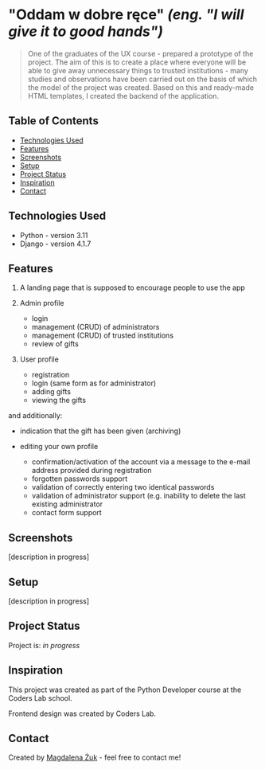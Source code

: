 # "Oddam w dobre ręce" *(eng. "I will give it to good hands")*
> One of the graduates of the UX course - prepared a prototype of the project. The aim of this is to create a place where everyone will be able to give away unnecessary things to trusted institutions - many studies and observations have been carried out on the basis of which the model of the project was created. Based on this and ready-made HTML templates, I created the backend of the application.
> <!-- Live demo [_here_](https://www.example.com). -->



## Table of Contents
<!-- * [General Info](#general-information) -->
* [Technologies Used](#technologies-used)
* [Features](#features)
* [Screenshots](#screenshots)
* [Setup](#setup) <!-- * [Usage](#usage) -->
* [Project Status](#project-status) <!-- * [Room for Improvement](#room-for-improvement) -->
* [Inspiration](#inspiration)
* [Contact](#contact) <!-- * [License](#license) -->




<!-- ## General Information
- Provide general information about your project here.
- What problem does it (intend to) solve?
- What is the purpose of your project?
- Why did you undertake it?
<!-- You don't have to answer all the questions - just the ones relevant to your project. -->


## Technologies Used
- Python - version 3.11
- Django - version 4.1.7


## Features
1. A landing page that is supposed to encourage people to use the app
2. Admin profile

   * login
   * management (CRUD) of administrators
   * management (CRUD) of trusted institutions
   * review of gifts
3. User profile

   * registration
   * login (same form as for administrator)
   * adding gifts
   * viewing the gifts

and additionally:
* indication that the gift has been given (archiving)
* editing your own profile

   * confirmation/activation of the account via a message to the e-mail address provided during registration
   * forgotten passwords support
   * validation of correctly entering two identical passwords
   * validation of administrator support (e.g. inability to delete the last existing administrator
   * contact form support


## Screenshots
[description in progress]
<!-- ![Example screenshot](./img/screenshot.png)
If you have screenshots you'd like to share, include them here. -->


## Setup
[description in progress]
<!-- What are the project requirements/dependencies? Where are they listed? A requirements.txt or a Pipfile.lock file perhaps? Where is it located?

Proceed to describe how to install / setup one's local environment / get started with the project.  -->


<!-- ## Usage
How does one go about using it?
Provide various use cases and code examples here.

`write-your-code-here`  -->


## Project Status
Project is: _in progress_


<!-- ## Room for Improvement
Include areas you believe need improvement / could be improved. Also add TODOs for future development.

Room for improvement:
- Improvement to be done 1
- Improvement to be done 2

To do:
- Feature to be added 1
- Feature to be added 2  -->


## Inspiration
This project was created as part of the Python Developer course at the Coders Lab school.

Frontend design was created by Coders Lab.


## Contact
Created by [Magdalena Żuk](https://www.linkedin.com/in/m-n-zuk/) - feel free to contact me!
